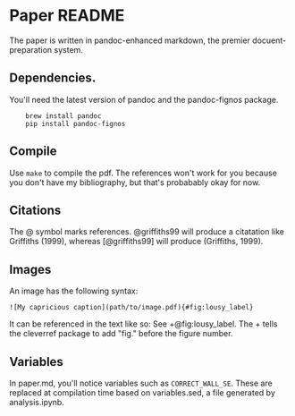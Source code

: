 # Paper README
The paper is written in pandoc-enhanced markdown, the premier docuent-preparation system.


## Dependencies.
You'll need the latest version of pandoc and the pandoc-fignos package.

```
    brew install pandoc
    pip install pandoc-fignos
```

## Compile
Use `make` to compile the pdf. The references won't work for you because you don't have my bibliography, but that's probabably okay for now.

## Citations
The @ symbol marks references. @griffiths99 will produce a citatation like Griffiths (1999), whereas [@griffiths99] will produce (Griffiths, 1999).

## Images
An image has the following syntax:
```
![My capricious caption](path/to/image.pdf){#fig:lousy_label}
```
It can be referenced in the text like so: See +@fig:lousy_label. The + tells the cleverref package to add "fig." before the figure number.

## Variables
In paper.md, you'll notice variables such as `CORRECT_WALL_SE`. These are replaced at compilation time based on variables.sed, a file generated by analysis.ipynb.